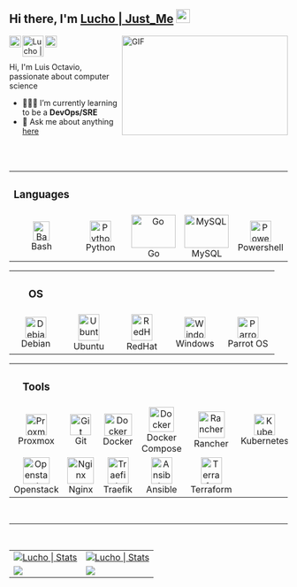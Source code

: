 
<!--
<p>
<img src="./img/banner.gif" width="900" alt="Linux Cuba"><br>
</p>
-->
## Hi there, I'm [Lucho | Just_Me](https://lucho00cuba.github.io) <img src="https://media.giphy.com/media/hvRJCLFzcasrR4ia7z/giphy.gif" width="25px">

<!--Banner de mas-->
<img align="right" alt="GIF" src="https://media.giphy.com/media/BemKqR9RDK4V2/giphy.gif" width="300" height="180" />

<a href="https://twitter.com/zzjust_mezz">
  <img align="left" alt="Lucho | Twitter" width="21px" src="https://raw.githubusercontent.com/anuraghazra/anuraghazra/master/assets/twitter.svg" />
</a>
<a href="https://es.linkedin.com/in/luis-octavio-mota-verdasco-sys-admin">
  <img align="left" alt="Lucho | Twitter" width="38px" src="https://logos-marcas.com/wp-content/uploads/2020/04/Linkedin-s%C3%ADmbolo.png" />
</a>
<a href="https://t.me/sysadmin_devops">
  <img align="left" alt="Lucho Telegram" width="21px" src="https://telegram.org/img/t_logo.png" />
</a>

<br>
<br>

Hi, I'm Luis Octavio, passionate about computer science

- 🌱👨‍💻 I’m currently learning to be a **DevOps/SRE**
- 💬 Ask me about anything [here](https://github.com/Lucho00Cuba/Lucho00Cuba/issues)

<br>
<br>

<table>
  <!-- Languages -->
  <tr>
    <th><h3>Languages</h3></th>
  </tr>
  <tr>
    <td align="center" width="96">
      <a href="#Lucho00Cuba">
        <img src="https://bashlogo.com/img/symbol/png/full_colored_dark.png" width="30" height="35" alt="Bash" />
      </a>
      <br>Bash
    </td>
    <td align="center" width="96">
      <a href="#Lucho00Cuba">
        <img src="https://upload.wikimedia.org/wikipedia/commons/thumb/c/c3/Python-logo-notext.svg/1200px-Python-logo-notext.svg.png" width="38" height="38" alt="Python" />
      </a>
      <br>Python
    </td>
    <td align="center" width="80">
      <a href="#Lucho00Cuba">
        <img src="https://go.dev/blog/go-brand/Go-Logo/SVG/Go-Logo_LightBlue.svg" width="80" height="60" alt="Go" />
      </a>
      <br>Go
    </td>
    <td align="center" width="80">
      <a href="#Lucho00Cuba">
        <img src="https://www.logo.wine/a/logo/MySQL/MySQL-Logo.wine.svg" width="80" height="60" alt="MySQL" />
      </a>
      <br>MySQL
    </td>
    <td align="center" width="80">
      <a href="#Lucho00Cuba">
        <img src="https://docs.microsoft.com/es-es/powershell/media/index/ps_black_128.svg" width="38" height="38" alt="Powershell" />
      </a>
      <br>Powershell
    </td>
  </tr>
</table>

<table>
  <!--OS -->
  <tr>
    <th><h3>OS</h3></th>
  </tr>
  <tr>
    <td align="center" width="80"> 
      <a href="#Lucho00Cuba" >
        <img src="https://upload.wikimedia.org/wikipedia/commons/4/4a/Debian-OpenLogo.svg" width="38" height="38" alt="Debian" />
      </a>
      <br>Debian
    </td>
    <td align="center" width="80">
      <a href="#Lucho00Cuba" >
        <img src="https://upload.wikimedia.org/wikipedia/commons/a/ab/Logo-ubuntu_cof-orange-hex.svg" width="38" height="48" alt="Ubuntu"/>
      </a>
      <br>Ubuntu
    </td>
    <td align="center" width="80">
      <a href="#Lucho00Cuba" >
        <img src="https://www.bluejeans.com/sites/default/files/red-hat.svg" width="38" height="48" alt="RedHat"/>
      </a>
      <br>RedHat
    </td>
    <td align="center" width="80">
      <a href="#Lucho00Cuba">
        <img src="https://www.softexia.com/wp-content/uploads/2015/12/Windows-10-Logo-e1456135336195.png" width="38" height="38" alt="Windows"/>
      </a>
      <br>Windows
    </td>
    <td align="center" width="80">
      <a href="#Lucho00Cuba">
        <img src="https://upload.wikimedia.org/wikipedia/commons/4/45/Parrot_Logo.png" width="38" height="38" alt="Parrot OS"/>
      </a>
      <br>Parrot OS
    </td>
  </tr>
</table>

<table>
  <!--TOOLS-->
  <tr>
    <th><h3>Tools</h3></th>
  </tr>
  <tr>
    <td align="center" width="80">
      <a href="#Lucho00Cuba">
        <img src="https://www.masterdc.com/mydata/myuploads/2021/03/Proxmox.svg" width="38" height="38" alt="Proxmox" />
      </a>
      <br>Proxmox
    </td>
    <td align="center" width="80">
      <a href="#Lucho00Cuba" >
        <img src="https://upload.wikimedia.org/wikipedia/commons/thumb/3/3f/Git_icon.svg/1200px-Git_icon.svg.png" width="38" height="38" alt="Git" />
      </a>
      <br>Git
    </td>
    <td align="center" width="80">
      <a href="#Lucho00Cuba">
        <img src="https://ugeek.github.io/blog/images-blog/docker.png" width="50" height="40" alt="Docker" />
      </a>
      <br>Docker
    </td>
    <td align="center" width="80">
      <a href="#Lucho00Cuba">
        <img src="https://www.docker.com/blog/wp-content/uploads/2020/02/Compose.png" width="45" height="45" alt="Docker Compose" />
      </a>
      <br>Docker Compose
    </td>
    <td align="center" width="80">
      <a href="#Lucho00Cuba">
        <img src="https://rancher.com/assets/img/logos/rancher-logo-cow-blue.svg" width="48" height="48" alt="Rancher" />
      </a>
      <br>Rancher
    </td>
    <td align="center" width="80">
      <a href="#Lucho00Cuba">
        <img src="https://upload.wikimedia.org/wikipedia/commons/3/39/Kubernetes_logo_without_workmark.svg" width="38" height="38" alt="Kubernetes" />
      </a>
      <br>Kubernetes
    </td>
  </tr>

  <tr>
    <td align="center" width="80">
      <a href="#Lucho00Cuba">
        <img src="https://www.channelbiz.es/wp-content/uploads/2012/04/openstack-logo512.png" width="48" height="48" alt="Openstack" />
      </a>
      <br>Openstack
    </td>
    <td align="center" width="80">
      <a href="#Lucho00Cuba">
        <img src="https://cdn.icon-icons.com/icons2/2107/PNG/512/file_type_nginx_icon_130305.png" width="48" height="48" alt="Nginx" />
      </a>
      <br>Nginx
    </td>
    <td align="center" width="80">
      <a href="#Lucho00Cuba">
        <img src="https://upload.wikimedia.org/wikipedia/commons/1/1b/Traefik.logo.png" width="38" height="48" alt="Traefik" />
      </a>
      <br>Traefik
    </td>
    <td align="center" width="80">
      <a href="#Lucho00Cuba">
        <img src="https://upload.wikimedia.org/wikipedia/commons/2/24/Ansible_logo.svg" width="38" height="48" alt="Ansible" />
      </a>
      <br>Ansible
    </td>
    <td align="center" width="80">
      <a href="#Lucho00Cuba">
        <img src="https://cdn.icon-icons.com/icons2/2107/PNG/512/file_type_terraform_icon_130125.png" width="38" height="48" alt="Terraform" />
      </a>
      <br>Terraform
    </td>
  </tr>
</table>

<!--
<hr/>
<img src="https://tryhackme-badges.s3.amazonaws.com/zzJustMezz.png" alt="TryHackMe">
<hr/>
<br>
-->
<!--<code><img height="30" src="https://devicon.dev/devicon.git/icons/linux/linux-original.svg"></code>-->

<br><hr>

<table>
  <tr>
    <td>
      <a href="https://github.com/Lucho00Cuba">
        <img alt="Lucho | Stats" src="https://github-readme-stats.vercel.app/api?username=lucho00cuba&show_icons=true&theme=dark" />
      </a>
    </td>
    <td>
      <a href="https://github.com/Lucho00Cuba">
        <img alt="Lucho | Stats" src="https://github-readme-stats.vercel.app/api/top-langs/?username=lucho00cuba&layout=compact&hide=css, scss, javascript&theme=dark"/>
      </a>
    </td>
  </tr>
  <br>
  <tr>
    <td>
      <a href="https://github.com/lucho00cuba/lucho00cuba.github.io">
        <!-- Change the `github-readme-stats.anuraghazra1.vercel.app` to `github-readme-stats.vercel.app`  -->
        <img src="https://github-readme-stats.anuraghazra1.vercel.app/api/pin/?username=lucho00cuba&repo=lucho00cuba.github.io&theme=dark" />
      </a>
    </td>
    <td>
      <a href="https://github.com/lucho00cuba/Portafolio">
        <!-- Change the `github-readme-stats.anuraghazra1.vercel.app` to `github-readme-stats.vercel.app`  -->
        <img src="https://github-readme-stats.anuraghazra1.vercel.app/api/pin/?username=lucho00cuba&repo=Portafolio&theme=dark" />
      </a>
    </td>
  </tr>
</table>

<br>

<!--[![JustMe github activity graph](https://activity-graph.herokuapp.com/graph?username=Lucho00Cuba&theme=xcode)](https://github.com/Lucho00Cuba)-->


<!--<a href="https://github.com/Malware-Dev-Latinos/Malware-Dev-Latinos"> -->
  <!-- Change the `github-readme-stats.anuraghazra1.vercel.app` to `github-readme-stats.vercel.app`  -->

<!--
  <img src="https://github-readme-stats.anuraghazra1.vercel.app/api/pin/?username=Malware-Dev-Latinos&repo=Malware-Dev-Latinos&theme=dark" />
</a>
<a href="https://github.com/Lucho00Cuba/Python">
  <img src="https://github-readme-stats.anuraghazra1.vercel.app/api/pin/?username=Lucho00Cuba&repo=Python&theme=dark" />
</a>
-->